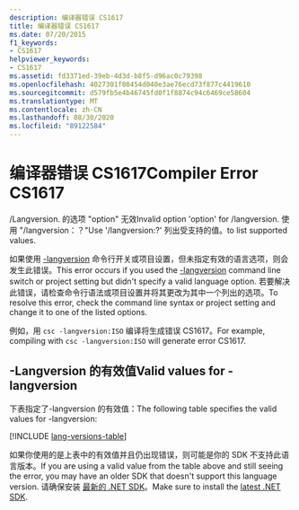 ```yaml
---
description: 编译器错误 CS1617
title: 编译器错误 CS1617
ms.date: 07/20/2015
f1_keywords:
- CS1617
helpviewer_keywords:
- CS1617
ms.assetid: fd3371ed-39eb-4d3d-b8f5-d96ac0c79398
ms.openlocfilehash: 4027301f08454d040e3ae76ecd73f877c4419610
ms.sourcegitcommit: d579fb5e4b46745fd0f1f8874c94c6469ce58604
ms.translationtype: MT
ms.contentlocale: zh-CN
ms.lasthandoff: 08/30/2020
ms.locfileid: "89122584"
---
```

# <a name="compiler-error-cs1617"></a><span data-ttu-id="7c70b-103">编译器错误 CS1617</span><span class="sxs-lookup"><span data-stu-id="7c70b-103">Compiler Error CS1617</span></span>

<span data-ttu-id="7c70b-104">/Langversion. 的选项 "option" 无效</span><span class="sxs-lookup"><span data-stu-id="7c70b-104">Invalid option 'option' for /langversion.</span></span> <span data-ttu-id="7c70b-105">使用 "/langversion：？"</span><span class="sxs-lookup"><span data-stu-id="7c70b-105">Use '/langversion:?'</span></span> <span data-ttu-id="7c70b-106">列出受支持的值。</span><span class="sxs-lookup"><span data-stu-id="7c70b-106">to list supported values.</span></span>

<span data-ttu-id="7c70b-107">如果使用 [-langversion](../language-reference/compiler-options/langversion-compiler-option.md) 命令行开关或项目设置，但未指定有效的语言选项，则会发生此错误。</span><span class="sxs-lookup"><span data-stu-id="7c70b-107">This error occurs if you used the [-langversion](../language-reference/compiler-options/langversion-compiler-option.md) command line switch or project setting but didn't specify a valid language option.</span></span> <span data-ttu-id="7c70b-108">若要解决此错误，请检查命令行语法或项目设置并将其更改为其中一个列出的选项。</span><span class="sxs-lookup"><span data-stu-id="7c70b-108">To resolve this error, check the command line syntax or project setting and change it to one of the listed options.</span></span>

<span data-ttu-id="7c70b-109">例如，用 `csc -langversion:ISO` 编译将生成错误 CS1617。</span><span class="sxs-lookup"><span data-stu-id="7c70b-109">For example, compiling with `csc -langversion:ISO` will generate error CS1617.</span></span>

## <a name="valid-values-for--langversion"></a><span data-ttu-id="7c70b-110">-Langversion 的有效值</span><span class="sxs-lookup"><span data-stu-id="7c70b-110">Valid values for -langversion</span></span>

<span data-ttu-id="7c70b-111">下表指定了-langversion 的有效值：</span><span class="sxs-lookup"><span data-stu-id="7c70b-111">The following table specifies the valid values for -langversion:</span></span>

[!INCLUDE [lang-versions-table](../language-reference/includes/langversion-table.md)]

<span data-ttu-id="7c70b-112">如果你使用的是上表中的有效值并且仍出现错误，则可能是你的 SDK 不支持此语言版本。</span><span class="sxs-lookup"><span data-stu-id="7c70b-112">If you are using a valid value from the table above and still seeing the error, you may have an older SDK that doesn't support this language version.</span></span> <span data-ttu-id="7c70b-113">请确保安装 [最新的 .NET SDK](https://dotnet.microsoft.com/download/)。</span><span class="sxs-lookup"><span data-stu-id="7c70b-113">Make sure to install the [latest .NET SDK](https://dotnet.microsoft.com/download/).</span></span>
